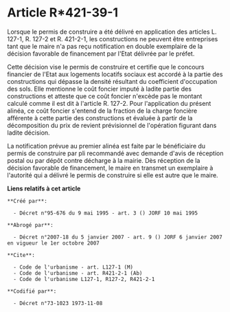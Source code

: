 # Article R*421-39-1

Lorsque le permis de construire a été délivré en application des articles L. 127-1, R. 127-2 et R. 421-2-1, les constructions
ne peuvent être entreprises tant que le maire n'a pas reçu notification en double exemplaire de la décision favorable de
financement par l'Etat délivrée par le préfet.

Cette décision vise le permis de construire et certifie que le concours financier de l'Etat aux logements locatifs sociaux
est accordé à la partie des constructions qui dépasse la densité résultant du coefficient d'occupation des sols. Elle
mentionne le coût foncier imputé à ladite partie des constructions et atteste que ce coût foncier n'excède pas le montant
calculé comme il est dit à l'article R. 127-2. Pour l'application du présent alinéa, ce coût foncier s'entend de la fraction
de la charge foncière afférente à cette partie des constructions et évaluée à partir de la décomposition du prix de revient
prévisionnel de l'opération figurant dans ladite décision.

La notification prévue au premier alinéa est faite par le bénéficiaire du permis de construire par pli recommandé avec
demande d'avis de réception postal ou par dépôt contre décharge à la mairie. Dès réception de la décision favorable de
financement, le maire en transmet un exemplaire à l'autorité qui a délivré le permis de construire si elle est autre que le
maire.

**Liens relatifs à cet article**

	**Créé par**:

	  - Décret n°95-676 du 9 mai 1995 - art. 3 () JORF 10 mai 1995

	**Abrogé par**:

	  - Décret n°2007-18 du 5 janvier 2007 - art. 9 () JORF 6 janvier 2007 en vigueur le 1er octobre 2007

	**Cite**:

	  - Code de l'urbanisme - art. L127-1 (M)
	  - Code de l'urbanisme - art. R421-2-1 (Ab)
	  - Code de l'urbanisme L127-1, R127-2, R421-2-1

	**Codifié par**:

	  - Décret n°73-1023 1973-11-08
